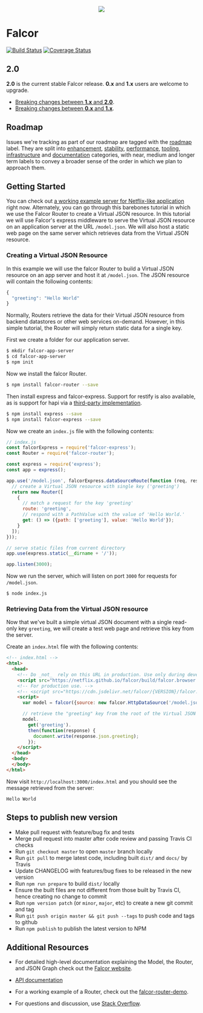 <p align="center">
  <img src="https://cloud.githubusercontent.com/assets/1016365/8711049/66438ebc-2b03-11e5-8a8a-75934f7ca7ec.png">
</p>

# Falcor

[![Build Status](https://travis-ci.org/Netflix/falcor.svg)](https://travis-ci.org/Netflix/falcor)
[![Coverage Status](https://coveralls.io/repos/Netflix/falcor/badge.svg?branch=master&service=github)](https://coveralls.io/github/Netflix/falcor?branch=master)

## 2.0

**2.0** is the current stable Falcor release. **0.x** and **1.x** users are
welcome to upgrade.

* [Breaking changes between **1.x** and **2.0**](https://github.com/Netflix/falcor/blob/master/MIGRATIONS.md).
* [Breaking changes between **0.x** and **1.x**](https://github.com/Netflix/falcor/blob/1.0.0/MIGRATIONS.md).

## Roadmap

Issues we're tracking as part of our roadmap are tagged with the
[roadmap](https://github.com/Netflix/falcor/issues?q=is%3Aopen+is%3Aissue+label%3Aroadmap)
label. They are split into
[enhancement](https://github.com/Netflix/falcor/issues?q=is%3Aopen+is%3Aissue+label%3Aroadmap+label%3Aenhancement),
[stability](https://github.com/Netflix/falcor/issues?q=is%3Aopen+is%3Aissue+label%3Aroadmap+label%3Astability),
[performance](https://github.com/Netflix/falcor/issues?q=is%3Aopen+is%3Aissue+label%3Aroadmap+label%3Aperformance),
[tooling](https://github.com/Netflix/falcor/issues?q=is%3Aopen+is%3Aissue+label%3Aroadmap+label%3Atooling),
[infrastructure](https://github.com/Netflix/falcor/issues?q=is%3Aopen+is%3Aissue+label%3Aroadmap+label%3Ainfrastructure)
and
[documentation](https://github.com/Netflix/falcor/issues?q=is%3Aopen+is%3Aissue+label%3Aroadmap+label%3Adocumentation)
categories, with near, medium and longer term labels to convey a broader sense
of the order in which we plan to approach them.

## Getting Started

You can check out [a working example server for Netflix-like application](https://github.com/netflix/falcor-express-demo) right now. Alternately, you
can go through this barebones tutorial in which we use the Falcor Router to
create a Virtual JSON resource. In this tutorial we will use Falcor's express
middleware to serve the Virtual JSON resource on an application server at the
URL `/model.json`. We will also host a static web page on the same server which
retrieves data from the Virtual JSON resource.

### Creating a Virtual JSON Resource

In this example we will use the falcor Router to build a Virtual JSON resource
on an app server and host it at `/model.json`. The JSON resource will contain
the following contents:

~~~js
{
  "greeting": "Hello World"
}
~~~

Normally, Routers retrieve the data for their Virtual JSON resource from backend
datastores or other web services on-demand. However, in this simple tutorial, the
Router will simply return static data for a single key.

First we create a folder for our application server.

~~~bash
$ mkdir falcor-app-server
$ cd falcor-app-server
$ npm init
~~~

Now we install the falcor Router.

~~~bash
$ npm install falcor-router --save
~~~

Then install express and falcor-express.  Support for restify is also available,
as is support for hapi via a [third-party
implementation](https://github.com/Netflix/falcor-hapi).

~~~bash
$ npm install express --save
$ npm install falcor-express --save
~~~

Now we create an `index.js` file with the following contents:

~~~js
// index.js
const falcorExpress = require('falcor-express');
const Router = require('falcor-router');

const express = require('express');
const app = express();

app.use('/model.json', falcorExpress.dataSourceRoute(function (req, res) {
  // create a Virtual JSON resource with single key ('greeting')
  return new Router([
    {
      // match a request for the key 'greeting'
      route: 'greeting',
      // respond with a PathValue with the value of 'Hello World.'
      get: () => ({path: ['greeting'], value: 'Hello World'});
    }
  ]);
}));

// serve static files from current directory
app.use(express.static(__dirname + '/'));

app.listen(3000);
~~~

Now we run the server, which will listen on port `3000` for requests for
`/model.json`.

~~~bash
$ node index.js
~~~

### Retrieving Data from the Virtual JSON resource

Now that we've built a simple virtual JSON document with a single read-only key
`greeting`, we will create a test web page and retrieve this key from the
server.

Create an `index.html` file with the following contents:

~~~html
<!-- index.html -->
<html>
  <head>
    <!-- Do _not_  rely on this URL in production. Use only during development.  -->
    <script src="https://netflix.github.io/falcor/build/falcor.browser.js"></script>
    <!-- For production use. -->
    <!-- <script src="https://cdn.jsdelivr.net/falcor/{VERSION}/falcor.browser.min.js"></script> -->
    <script>
      var model = falcor({source: new falcor.HttpDataSource('/model.json') });

      // retrieve the "greeting" key from the root of the Virtual JSON resource
      model.
        get('greeting').
        then(function(response) {
          document.write(response.json.greeting);
        });
    </script>
  </head>
  <body>
  </body>
</html>
~~~

Now visit `http://localhost:3000/index.html` and you should see the message
retrieved from the server:

```
Hello World
```

## Steps to publish new version

- Make pull request with feature/bug fix and tests
- Merge pull request into master after code review and passing Travis CI checks
- Run `git checkout master` to open `master` branch locally
- Run `git pull` to merge latest code, including built `dist/` and `docs/` by Travis
- Update CHANGELOG with features/bug fixes to be released in the new version
- Run `npm run prepare` to build `dist/` locally
- Ensure the built files are not different from those built by Travis CI,
  hence creating no change to commit
- Run `npm version patch` (or `minor`, `major`, etc) to create a new git commit and tag
- Run `git push origin master && git push --tags` to push code and tags to github
- Run `npm publish` to publish the latest version to NPM

## Additional Resources

* For detailed high-level documentation explaining the Model, the Router, and JSON
Graph check out the [Falcor website](https://netflix.github.io/falcor).

* [API documentation](https://netflix.github.io/falcor/doc/Model.html)

* For a working example of a Router, check out the
[falcor-router-demo](https://github.com/netflix/falcor-router-demo).

* For questions and discussion, use [Stack
Overflow](https://stackoverflow.com/questions/tagged/falcor).

